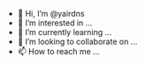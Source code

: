 - 👋 Hi, I’m @yairdns
- 👀 I’m interested in ...
- 🌱 I’m currently learning ...
- 💞️ I’m looking to collaborate on ...
- 📫 How to reach me ...

<!---
yairdns/yairdns is a ✨ special ✨ repository because its `README.md` (this file) appears on your GitHub profile.
You can click the Preview link to take a look at your changes.
--->
